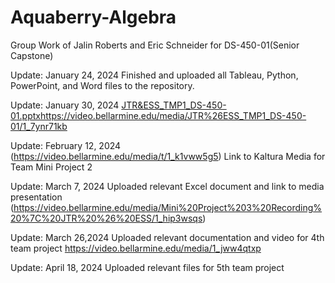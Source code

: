 # Aquaberry-Algebra
Group Work of Jalin Roberts and Eric Schneider for DS-450-01(Senior Capstone)

Update: January 24, 2024
  Finished and uploaded all Tableau, Python, PowerPoint, and Word files to the repository. 

Update: January 30, 2024
[JTR&ESS_TMP1_DS-450-01.pptx](https://video.bellarmine.edu/media/JTR%26ESS_TMP1_DS-450-01/1_7ynr71kb)https://video.bellarmine.edu/media/JTR%26ESS_TMP1_DS-450-01/1_7ynr71kb

Update: February 12, 2024
(https://video.bellarmine.edu/media/t/1_k1vww5g5) Link to Kaltura Media for Team Mini Project 2

Update: March 7, 2024
Uploaded relevant Excel document and link to media presentation (https://video.bellarmine.edu/media/Mini%20Project%203%20Recording%20%7C%20JTR%20%26%20ESS/1_hip3wsqs)

Update: March 26,2024
Uploaded relevant documentation and video for 4th team project
https://video.bellarmine.edu/media/1_jww4qtxp

Update: April 18, 2024
Uploaded relevant files for 5th team project
